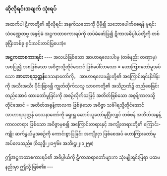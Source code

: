 ### ဆိုလိုရင်းအချက် သုံးရပ်

အထက်ပါ ဋီကာတို့၏ ဆိုလိုရင်း အနက်သဘောကို ပိုမို၍ သဘောပေါက်စေရန် မူရင်း သံဝဏ္ဏေတဗ္ဗ အဖွင့်ခံ အဋ္ဌကထာစကားရပ်ကို ထပ်မံဖော်ပြ၍ ဋီကာအဓိပ္ပါယ်တို့ကို တစ်ခုပြီးတစ်ခု ရှင်းလင်းတင်ပြပေအံ့။

**အဋ္ဌကထာစကားရင်း** ---- အလယ်ဖြစ်သော အာဟာရလေးပါးမှ (တစ်နည်း တဏှာမှ) အစပြု၍ အစဖြစ်သော အဝိဇ္ဇာသို့တိုင်အောင် ဖြစ်ပေါ်လာသော = ဟောကြားတော်မူအပ်သော **အာဟာရသုတ္တန်**ဒေသနာတော်ကို， အာဟာရလေးမျိုးတို့၏ အကြောင်းရင်းနိဒါန်းကို အသီးအသီး ပိုင်းခြား၍ ကျွတ်ထိုက်သသူ သာဝကတို့၏ အသိဉာဏ်၌ တည်စေခြင်း တည်အောင် ထားတော်မူခြင်းကို အစဉ်လိုက်သဖြင့် အတိတ်ဖြစ်သော အဓွန့်ကာလသို့တိုင်အောင် = အတိတ်အဓွန့်ကာလက ဖြစ်ခဲ့သော အဝိဇ္ဇာ သင်္ခါရသို့တိုင်အောင် အာဟာရသုတ္တန် ဒေသနာတော်ကို ရှေးရှူ ဆောင်ယူတော်မူပြီးလျှင် တစ်ဖန် အတိတ်အဓွန့်ကာလတရား ဖြစ်သော အဝိဇ္ဇာမှစ၍ အကြောင်းတရားနှင့် အကျိုးတရားတို့၏ ကြောင်း-ကျိုး ဆက်နွှယ်မှုအစဉ်ကို ကောင်းစွာပြခြင်း အကျိုးငှာ ဖြစ်စေအပ် ဟောကြားတော်မူအပ်လေသည်။ (ဝိသုဒ္ဓိ၊၂၊၁၅၆။ အဘိ၊ဋ္ဌ၊၂၊၁၂၅။)

ဤအဋ္ဌကထာစကားရပ်၏ အဓိပ္ပါယ်ကို ဋီကာဆရာတော်များက သုံးမျိုးရှင်းပြရာ ပထမနည်းမှာ ဤသို့ ဖြစ်၏။ ---